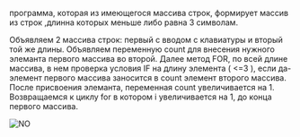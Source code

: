 программа, которая из имеющегося массива строк, формирует массив из строк ,длинна которых меньше либо равна 3 символам.

Объявляем 2 массива строк: первый с вводом с клавиатуры и вторый той же длины. Объявляем переменную count для внесения нужного элеманта первого массива во второй. Далее метод FOR, по всей длине массива, в нем проверка условия IF на длину элемента ( <=3 ), если да- элемент первого массива заносится в count элемент второго массива. После присвоения элеманта,  переменная count увеличивается  на 1. Возвращаемся к циклу for в котором i увеличивается на 1, до конца первого массива.


![NO](C:/Users/Jane/Desktop/scheme/Scheme.jpg)
